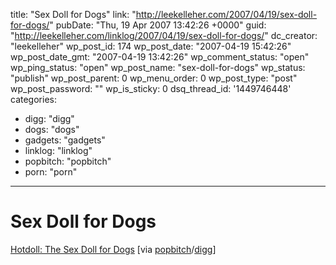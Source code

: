 title: "Sex Doll for Dogs"
link: "http://leekelleher.com/2007/04/19/sex-doll-for-dogs/"
pubDate: "Thu, 19 Apr 2007 13:42:26 +0000"
guid: "http://leekelleher.com/linklog/2007/04/19/sex-doll-for-dogs/"
dc_creator: "leekelleher"
wp_post_id: 174
wp_post_date: "2007-04-19 15:42:26"
wp_post_date_gmt: "2007-04-19 13:42:26"
wp_comment_status: "open"
wp_ping_status: "open"
wp_post_name: "sex-doll-for-dogs"
wp_status: "publish"
wp_post_parent: 0
wp_menu_order: 0
wp_post_type: "post"
wp_post_password: ""
wp_is_sticky: 0
dsq_thread_id: '1449746448'
categories:
  - digg: "digg"
  - dogs: "dogs"
  - gadgets: "gadgets"
  - linklog: "linklog"
  - popbitch: "popbitch"
  - porn: "porn"

---

# Sex Doll for Dogs

<a href="http://gizmodo.com/gadgets/gadgets/hotdoll-the-sex-doll-for-dogs-253334.php">Hotdoll: The Sex Doll for Dogs</a> [via <a href="http://www.popbitch.com/">popbitch</a>/<a href="http://digg.com/gadgets/Hotdoll_The_Sex_Doll_for_Dogs">digg</a>]